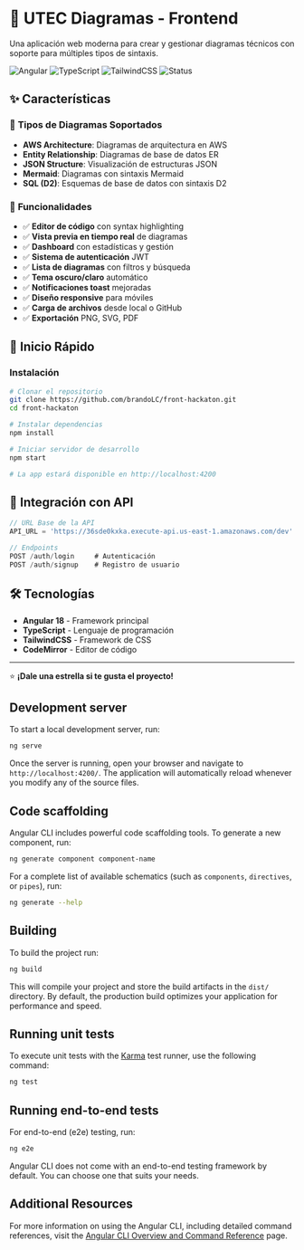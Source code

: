 # 🚀 UTEC Diagramas - Frontend

Una aplicación web moderna para crear y gestionar diagramas técnicos con soporte para múltiples tipos de sintaxis.

![Angular](https://img.shields.io/badge/Angular-18.0-red)
![TypeScript](https://img.shields.io/badge/TypeScript-5.0-blue)
![TailwindCSS](https://img.shields.io/badge/TailwindCSS-3.0-cyan)
![Status](https://img.shields.io/badge/Status-Production%20Ready-green)

## ✨ Características

### 🎨 **Tipos de Diagramas Soportados**
- **AWS Architecture**: Diagramas de arquitectura en AWS
- **Entity Relationship**: Diagramas de base de datos ER
- **JSON Structure**: Visualización de estructuras JSON
- **Mermaid**: Diagramas con sintaxis Mermaid
- **SQL (D2)**: Esquemas de base de datos con sintaxis D2

### 🔧 **Funcionalidades**
- ✅ **Editor de código** con syntax highlighting
- ✅ **Vista previa en tiempo real** de diagramas
- ✅ **Dashboard** con estadísticas y gestión
- ✅ **Sistema de autenticación** JWT
- ✅ **Lista de diagramas** con filtros y búsqueda
- ✅ **Tema oscuro/claro** automático
- ✅ **Notificaciones toast** mejoradas
- ✅ **Diseño responsive** para móviles
- ✅ **Carga de archivos** desde local o GitHub
- ✅ **Exportación** PNG, SVG, PDF

## 🚀 **Inicio Rápido**

### **Instalación**

```bash
# Clonar el repositorio
git clone https://github.com/brandoLC/front-hackaton.git
cd front-hackaton

# Instalar dependencias
npm install

# Iniciar servidor de desarrollo
npm start

# La app estará disponible en http://localhost:4200
```

## 🔌 **Integración con API**

```typescript
// URL Base de la API
API_URL = 'https://36sde0kxka.execute-api.us-east-1.amazonaws.com/dev'

// Endpoints
POST /auth/login     # Autenticación
POST /auth/signup    # Registro de usuario
```

## 🛠️ **Tecnologías**

- **Angular 18** - Framework principal
- **TypeScript** - Lenguaje de programación
- **TailwindCSS** - Framework de CSS
- **CodeMirror** - Editor de código

---

⭐ **¡Dale una estrella si te gusta el proyecto!**

## Development server

To start a local development server, run:

```bash
ng serve
```

Once the server is running, open your browser and navigate to `http://localhost:4200/`. The application will automatically reload whenever you modify any of the source files.

## Code scaffolding

Angular CLI includes powerful code scaffolding tools. To generate a new component, run:

```bash
ng generate component component-name
```

For a complete list of available schematics (such as `components`, `directives`, or `pipes`), run:

```bash
ng generate --help
```

## Building

To build the project run:

```bash
ng build
```

This will compile your project and store the build artifacts in the `dist/` directory. By default, the production build optimizes your application for performance and speed.

## Running unit tests

To execute unit tests with the [Karma](https://karma-runner.github.io) test runner, use the following command:

```bash
ng test
```

## Running end-to-end tests

For end-to-end (e2e) testing, run:

```bash
ng e2e
```

Angular CLI does not come with an end-to-end testing framework by default. You can choose one that suits your needs.

## Additional Resources

For more information on using the Angular CLI, including detailed command references, visit the [Angular CLI Overview and Command Reference](https://angular.dev/tools/cli) page.
